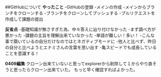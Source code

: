 ##GitHubについて
**やったこと**
-GitHubの登録
-メインの作成
-メインからブランチをクローンする
-ブランチをクローンしてプッシュする
-プルリクエストを作成して課題の提出


**反省点**
-基礎知識が無さすぎた為、中々答えに辿り付けなかった
-まず調べ方が悪かった
-課題の主旨を理解出来ていなかった
-単語が難しい！多い！
-こんな事で躓いているの自分だけなのではとネガティブモードに
-他人と比べず、昨日の自分と比べようとエナミさんの言葉を思い出す
-亀スピードでも成長していることを意識する！

**0409編集**
クローン出来ていないと思ってexplorerから削除して１からやり直そうと思ったらクローン出来ていた。
もっと早く確認すればよかった。
